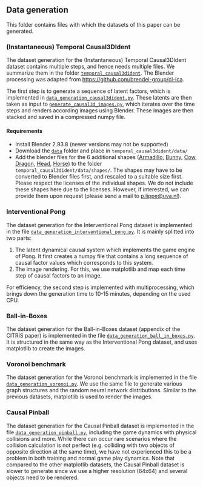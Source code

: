 ## Data generation

This folder contains files with which the datasets of this paper can be generated.

### (Instantaneous) Temporal Causal3DIdent

The dataset generation for the (Instantaneous) Temporal Causal3DIdent dataset contains multiple steps, and hence needs multiple files. We summarize them in the folder [`temporal_causal3dident`](temporal_causal3dident/). The Blender processing was adapted from https://github.com/brendel-group/cl-ica.

The first step is to generate a sequence of latent factors, which is implemented in [`data_generation_causal3dident.py`](temporal_causal3dident/data_generation_causal3dident.py). These latents are then taken as input to [`generate_causal3d_images.py`](temporal_causal3dident/generate_causal3d_images.py), which iterates over the time steps and renders according images using Blender. These images are then stacked and saved in a compressed numpy file.

#### Requirements

* Install Blender 2.93.8 (newer versions may not be supported)
* Download the [`data`](https://github.com/brendel-group/cl-ica/tree/master/tools/3dident/data) folder and place in `temporal_causal3dident/data/`
* Add the blender files for the 6 additional shapes ([Armadillo](http://graphics.stanford.edu/data/3Dscanrep/), [Bunny](http://graphics.stanford.edu/data/3Dscanrep/), [Cow](https://www.cs.cmu.edu/~kmcrane/Projects/ModelRepository/#spot), [Dragon](http://graphics.stanford.edu/data/3Dscanrep/), [Head](https://gfx.cs.princeton.edu/proj/sugcon/models/), [Horse](https://www.cc.gatech.edu/projects/large_models/horse.html)) to the folder `temporal_causal3dident/data/shapes/`. The shapes may have to be converted to Blender files first, and rescaled to a suitable size first. Please respect the licenses of the individual shapes. We do not include these shapes here due to the licenses. However, if interested, we can provide them upon request (please send a mail to p.lippe@uva.nl).

### Interventional Pong

The dataset generation for the Interventional Pong dataset is implemented in the file [`data_generation_interventional_pong.py`](data_generation_interventional_pong.py). It is mainly splitted into two parts: 
1. The latent dynamical causal system which implements the game engine of Pong. It first creates a numpy file that contains a long sequence of causal factor values which corresponds to this system.
2. The image rendering. For this, we use matplotlib and map each time step of causal factors to an image. 

For efficiency, the second step is implemented with multiprocessing, which brings down the generation time to 10-15 minutes, depending on the used CPU.

### Ball-in-Boxes

The dataset generation for the Ball-in-Boxes dataset (appendix of the CITRIS paper) is implemented in the file [`data_generation_ball_in_boxes.py`](data_generation_ball_in_boxes.py). It is structured in the same way as the Interventional Pong dataset, and uses matplotlib to create the images. 


### Voronoi benchmark

The dataset generation for the Voronoi benchmark is implemented in the file [`data_generation_voronoi.py`](data_generation_voronoi.py). We use the same file to generate various graph structures and the random neural network distributions. Similar to the previous datasets, matplotlib is used to render the images.

### Causal Pinball

The dataset generation for the Causal Pinball dataset is implemented in the file [`data_generation_pinball.py`](data_generation_pinball.py), including the game dynamics with physical collisions and more. While there can occur rare scenarios where the collision calculation is not perfect (e.g. colliding with two objects of opposite direction at the same time), we have not experienced this to be a problem in both training and normal game play dynamics. Note that compared to the other matplotlib datasets, the Causal Pinball dataset is slower to generate since we use a higher resolution (64x64) and several objects need to be rendered.